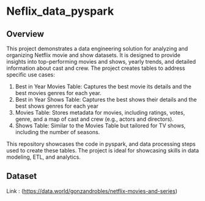 # Neflix_data_pyspark
## Overview

This project demonstrates a data engineering solution for analyzing and organizing Netflix movie and show datasets. It is designed to provide insights into top-performing movies and shows, yearly trends, and detailed information about cast and crew. The project creates tables to address specific use cases:

1. Best in Year Movies Table: Captures the best movie its details and the best movies genres for each year.
2. Best in Year Shows Table: Captures the best shows their details and the best shows genres for each year
3. Movies Table: Stores metadata for movies, including ratings, votes, genre, and a map of cast and crew (e.g., actors and directors).
4. Shows Table: Similar to the Movies Table but tailored for TV shows, including the number of seasons.

This repository showcases the code in pyspark, and data processing steps used to create these tables. The project is ideal for showcasing skills in data modeling, ETL, and analytics.

## Dataset 
Link : (https://data.world/gonzandrobles/netflix-movies-and-series)
